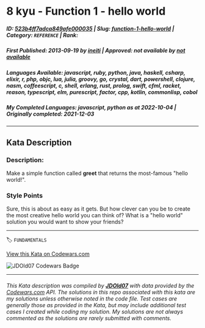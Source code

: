 # 8 kyu - Function 1 - hello world

##### **ID**: [523b4ff7adca849afe000035](https://www.codewars.com/kata/523b4ff7adca849afe000035) | **Slug**: [function-1-hello-world](https://www.codewars.com/kata/523b4ff7adca849afe000035) | **Category**: `REFERENCE` | **Rank**: <span style="color:white">8 kyu</span>

##### **First Published**: 2013-09-19 ***by*** [ineiti](https://www.codewars.com/users/ineiti) | **Approved**: *not available* ***by*** [*not available*](*https://www.codewars.com*)

##### **Languages Available**: javascript, ruby, python, java, haskell, csharp, elixir, r, php, objc, lua, julia, groovy, go, crystal, dart, powershell, clojure, nasm, coffeescript, c, shell, erlang, rust, prolog, swift, cfml, racket, reason, typescript, elm, purescript, factor, cpp, kotlin, commonlisp, cobol

##### **My Completed Languages**: javascript, python ***as at*** 2022-10-04 | **Originally completed**: 2021-12-03

---

## Kata Description


### Description:



Make a simple function called **greet** that returns the most-famous "hello world!".



### Style Points



Sure, this is about as easy as it gets. But how clever can you be to create the most creative hello world you can think of? What is a "hello world" solution you would want to show your friends?



---


🏷 `FUNDAMENTALS`


[View this Kata on Codewars.com](https://www.codewars.com/kata/523b4ff7adca849afe000035)

![](https://www.codewars.com/users/jdold07/badges/large "JDOld07 Codewars Badge")

---

###### *This Kata description was compiled by [**JDOld07**](https://tpstech.dev) with data provided by the [Codewars.com](https://www.codewars.com) API.  The solutions in this repo associated with this kata are my solutions unless otherwise noted in the code file.  Test cases are generally those as provided in the Kata, but may include additional test cases I created while coding my solution.  My solutions are not always commented as the solutions are rarely submitted with comments.*
